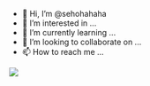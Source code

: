 - 👋 Hi, I’m @sehohahaha
- 👀 I’m interested in ...
- 🌱 I’m currently learning ...
- 💞️ I’m looking to collaborate on ...
- 📫 How to reach me ...

<a href="[http://instagram.com/sehohahaha/]" target="_blank"><img src="https://img.shields.io/badge/[Sehohahaha]-[#E4405F]?style=flat-square&logo=[instagram]&logoColor=white"/></a>
<!---
sehohahaha/sehohahaha is a ✨ special ✨ repository because its `README.md` (this file) appears on your GitHub profile.
You can click the Preview link to take a look at your changes.
--->
